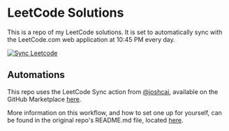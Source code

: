 # LeetCode Solutions

This is a repo of my LeetCode solutions. It is set to automatically sync with the LeetCode.com web application at 10:45 PM every day.

[![Sync Leetcode](https://github.com/thomHayner/leetcode-solutions/actions/workflows/sync_leetcode.yml/badge.svg)](https://github.com/thomHayner/leetcode/actions/workflows/sync_leetcode.yml)

## Automations
This repo uses the LeetCode Sync action from [@joshcai](https://github.com/joshcai), available on the GitHub Marketplace [here](https://github.com/marketplace/actions/leetcode-sync).

More information on this workflow, and how to set one up for yourself, can be found in the original repo's README.md file, located [here](https://github.com/joshcai/leetcode-sync/blob/master/README.md).
